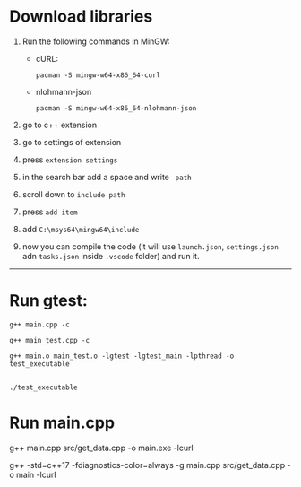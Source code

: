 # Download libraries

1. Run the following commands in MinGW:

    - cURL:

        `pacman -S mingw-w64-x86_64-curl`

    - nlohmann-json

        `pacman -S mingw-w64-x86_64-nlohmann-json`

2. go to c++ extension

3. go to settings of extension

4. press `extension settings`

5. in the search bar add a space and write ` path`

6. scroll down to `include path`

7. press `add item`

8. add `C:\msys64\mingw64\include`

9. now you can compile the code (it will use `launch.json`, `settings.json` adn `tasks.json` inside `.vscode` folder) and run it.



---


# Run gtest:

```
g++ main.cpp -c

g++ main_test.cpp -c

g++ main.o main_test.o -lgtest -lgtest_main -lpthread -o test_executable


./test_executable
```



# Run main.cpp

g++ main.cpp src/get_data.cpp -o main.exe -lcurl

g++ -std=c++17 -fdiagnostics-color=always -g main.cpp src/get_data.cpp -o main -lcurl